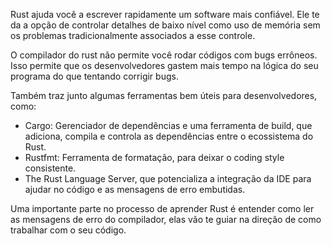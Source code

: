 Rust ajuda você a escrever rapidamente um software mais confiável. Ele te da a opção de controlar detalhes de baixo nível como uso de memória sem os problemas tradicionalmente associados a esse controle. 

O compilador do rust não permite você rodar códigos com bugs errôneos. Isso permite que os desenvolvedores gastem mais tempo na lógica do seu programa do que tentando corrigir bugs.

Também traz junto algumas ferramentas bem úteis para desenvolvedores, como:
- Cargo: Gerenciador de dependências e uma ferramenta de build, que adiciona, compila e controla as dependências entre o ecossistema do Rust.
- Rustfmt: Ferramenta de formatação, para deixar o coding style consistente. 
- The Rust Language Server, que potencializa a integração da IDE para ajudar no código e as mensagens de erro embutidas.


Uma importante parte no processo de aprender Rust é entender como ler as mensagens de erro do compilador, elas vão te guiar na direção de como trabalhar com o seu código. 